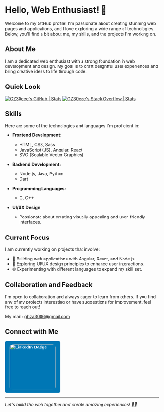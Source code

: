 # Hello, Web Enthusiast! 👋

Welcome to my GitHub profile! I'm passionate about creating stunning web pages and applications, and I love exploring a wide range of technologies. Below, you'll find a bit about me, my skills, and the projects I'm working on.

## About Me

I am a dedicated web enthusiast with a strong foundation in web development and design. My goal is to craft delightful user experiences and bring creative ideas to life through code.

## Quick Look
[![GZ30eee's GitHub | Stats](https://stats.quine.sh/GZ30eee/github?theme=dark)](https://quine.sh?utm_source=widgets&utm_campaign=GZ30eee)
[![GZ30eee's Stack Overflow | Stats](https://stats.quine.sh/GZ30eee/stack-overflow?theme=dark)](https://quine.sh?utm_source=widgets&utm_campaign=GZ30eee)

## Skills

Here are some of the technologies and languages I'm proficient in:

- **Frontend Development:**
  - HTML, CSS, Sass
  - JavaScript (JS), Angular, React
  - SVG (Scalable Vector Graphics)

- **Backend Development:**
  - Node.js, Java, Python
  - Dart

- **Programming Languages:**
  - C, C++

- **UI/UX Design:**
  - Passionate about creating visually appealing and user-friendly interfaces.

## Current Focus

I am currently working on projects that involve:

- 🚀 Building web applications with Angular, React, and Node.js.
- 🎨 Exploring UI/UX design principles to enhance user interactions.
- 🌐 Experimenting with different languages to expand my skill set.

## Collaboration and Feedback

I'm open to collaboration and always eager to learn from others. If you find any of my projects interesting or have suggestions for improvement, feel free to reach out!

My mail : ghza3006@gmail.com

## Connect with Me

<a href="https://www.linkedin.com/in/ghanshyamsinh-zala-1a1b9924b" target="_blank" style="display: inline-block; background-color: #0077b5; color: white; padding: 10px 15px; border-radius: 5px;">
    <img src="https://img.shields.io/badge/LinkedIn-0077b5?style=for-the-badge&logo=LinkedIn&logoColor=white&labelColor=0077b5&color=white" alt="LinkedIn Badge" style="width: 150px; border-radius: 10px; text-decoration: none; font-family: 'Arial', sans-serif; font-size: 14px; font-weight: bold;">
</a>

---

*Let's build the web together and create amazing experiences! 🚀✨*
